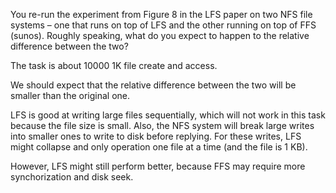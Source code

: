 You re-run the experiment from Figure 8 in the LFS paper on two NFS file systems – one that runs on top of LFS and the other running on top of FFS (sunos). Roughly speaking, what do you expect to happen to the relative difference between the two?

The task is about 10000 1K file create and access.

We should expect that the relative difference between the two will be smaller than the original one.

LFS is good at writing large files sequentially, which will not work in this task because the file size is small.
Also, the NFS system will break large writes into smaller ones to write to disk before replying.
For these writes, LFS might collapse and only operation one file at a time (and the file is 1 KB).

However, LFS might still perform better, because FFS may require more synchorization and disk seek.